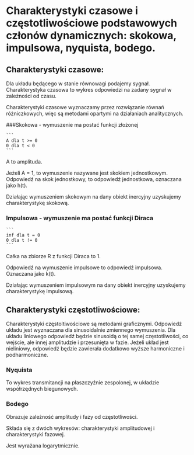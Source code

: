 # Charakterystyki czasowe i częstotliwościowe podstawowych członów dynamicznych: skokowa, impulsowa, nyquista, bodego.

## Charakterystyki czasowe:

Dla układu będącego w stanie równowagi podajemy sygnał. Charakterystyka czasowa to wykres odpowiedzi na zadany sygnał w zależności od czasu.

Charakterystyki czasowe wyznaczamy przez rozwiązanie równań różniczkowych, więc są metodami opartymi na działaniach analitycznych.

###Skokowa - wymuszenie ma postać funkcji złożonej
  
	```
	A dla t >= 0
	0 dla t < 0
	```

A to amplituda.

Jeżeli A = 1, to wymuszenie nazywane jest skokiem jednostkowym.
Odpowiedź na skok jednostkowy, to odpowiedź jednostkowa, oznaczana jako h(t).

Działając wymuszeniem skokowym na dany obiekt inercyjny uzyskujemy charakterystykę skokową.

### Impulsowa - wymuszenie ma postać funkcji Diraca

	```
	inf dla t = 0
	0 dla t != 0
	```

Całka na zbiorze R z funkcji Diraca to 1.

Odpowiedź na wymuszenie impulsowe to odpowiedź impulsowa.
Oznaczana jako k(t).

Działając wymuszeniem impulsowym na dany obiekt inercyjny uzyskujemy charakterystykę impulsową.

## Charakterystyki częstotliwościowe:

Charakterystyki częstoltiwościowe są metodami graficznymi. Odpowiedź układu jest wyznaczana dla sinusoidalnie zmiennego wymuszenia. Dla układu liniowego odpowiedź będzie sinusoidą o tej samej częstotliwości, co wejście, ale innej amplitudzie i przesunięta w fazie. Jeżeli układ jest nieliniowy, odpowiedź będzie zawierała dodatkowo wyższe harmoniczne i podharmoniczne. 

### Nyquista

To wykres transmitancji na płaszczyźnie zespolonej, w układzie współrzędnych biegunowych.

### Bodego

Obrazuje zależność amplitudy i fazy od częstotliwości.

Składa się z dwóch wykresów: charakterystyki amplitudowej i charakterystyki fazowej.

Jest wyrażana logarytmicznie.
